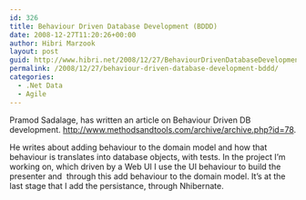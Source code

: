 ```yaml
---
id: 326
title: Behaviour Driven Database Development (BDDD)
date: 2008-12-27T11:20:26+00:00
author: Hibri Marzook
layout: post
guid: http://www.hibri.net/2008/12/27/BehaviourDrivenDatabaseDevelopmentBDDD.aspx
permalink: /2008/12/27/behaviour-driven-database-development-bddd/
categories:
  - .Net Data
  - Agile
---
```

Pramod Sadalage, has written an article on Behaviour Driven DB development. <http://www.methodsandtools.com/archive/archive.php?id=78>.

He writes about adding behaviour to the domain model and how that behaviour is translates into database objects, with tests. In the project I&#8217;m working on, which driven by a Web UI I use the UI behaviour to build the presenter and&#160; through this add behaviour to the domain model. It&#8217;s at the last stage that I add the persistance, through Nhibernate.